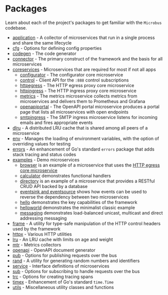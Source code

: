 # Packages

Learn about each of the project's packages to get familiar with the `Microbus` codebase.

* [application](../structure/application.md) - A collector of microservices that run in a single process and share the same lifecycle
* [cfg](../structure/cfg.md) - Options for defining config properties
* [codegen](../structure/codegen.md) - The code generator
* [connector](../structure/connector.md) - The primary construct of the framework and the basis for all microservices
* [coreservices](../structure/coreservices.md) - Microservices that are required for most if not all apps
    * [configurator](../structure/coreservices-configurator.md) - The configurator core microservice
    * [control](../structure/coreservices-control.md) - Client API for the `:888` control subscriptions
    * [httpegress](../structure/coreservices-httpegress.md) - The HTTP egress proxy core microservice
    * [httpingress](../structure/coreservices-httpingress.md) - The HTTP ingress proxy core microservice
    * [metrics](../structure/coreservices-metrics.md) - The metrics microservice collects metrics from microservices and delivers them to Prometheus and Grafana
    * [openapiportal](../structure/coreservices-openapiportal.md) - The OpenAPI portal microservice produces a portal page that lists all microservices with open endpoints
    * [smtpingress](../structure/coreservices-smtpingress.md) - The SMTP ingress microservice listens for incoming emails and fires appropriate events
* [dlru](../structure/dlru.md) - A distributed LRU cache that is shared among all peers of a microservice
* [env](../structure/env.md) - Manages the loading of environment variables, with the option of overriding values for testing
* [errors](../structure/errors.md) - An enhancement of Go's standard `errors` package that adds stack tracing and status codes
* [examples](../structure/examples.md) - Demo microservices
    * [browser](../structure/examples-browser.md) is an example of a microservice that uses the [HTTP egress core microservice](../structure/coreservices-httpegress.md)
    * [calculator](../structure/examples-calculator.md) demonstrates functional handlers
    * [directory](../structure/examples-directory.md) is an example of a microservice that provides a RESTful CRUD API backed by a database
    * [eventsink and eventsource](../structure/examples-events.md) shows how events can be used to reverse the dependency between two microservices
    * [hello](../structure/examples-hello.md) demonstrates the key capabilities of the framework
    * [helloworld](../structure/examples-helloworld.md) demonstrates the minimalist classic example
    * [messaging](../structure/examples-messaging.md) demonstrates load-balanced unicast, multicast and direct addressing messaging
* [frame](../structure/frame.md) - A utility for type-safe manipulation of the HTTP control headers used by the framework
* [httpx](../structure/httpx.md) - Various HTTP utilities
* [lru](../structure/lru.md) - An LRU cache with limits on age and weight
* [mtr](../structure/mtr.md) - Metrics collectors
* [openapi](../structure/openapi.md) - OpenAPI document generator
* [pub](../structure/pub.md) - Options for publishing requests over the bus
* [rand](../structure/rand.md) - A utility for generating random numbers and identifiers
* [service](../structure/service.md) - Interface definitions of microservices
* [sub](../structure/sub.md) - Options for subscribing to handle requests over the bus
* [trc](../structure/trc.md) - Options for creating tracing spans
* [timex](../structure/timex.md) - Enhancement of Go's standard `time.Time`
* [utils](../structure/utils.md) - Miscellaneous utility classes and functions

